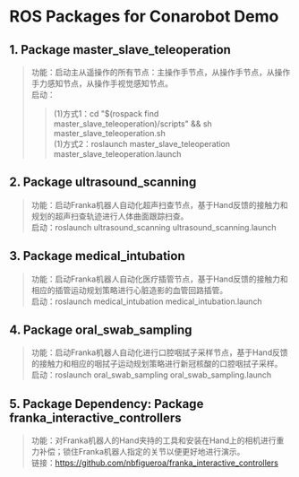 # ROS Packages for Conarobot Demo

## 1. Package master_slave_teleoperation

> 功能：启动主从遥操作的所有节点：主操作手节点，从操作手节点，从操作手力感知节点，从操作手视觉感知节点。<br>
> 启动：
>> (1)方式1：cd "$(rospack find master_slave_teleoperation)/scripts" && sh master_slave_teleoperation.sh <br>
>> (1)方式2：roslaunch master_slave_teleoperation master_slave_teleoperation.launch

## 2. Package ultrasound_scanning

> 功能：启动Franka机器人自动化超声扫查节点，基于Hand反馈的接触力和规划的超声扫查轨迹进行人体曲面跟踪扫查。<br>
> 启动：roslaunch ultrasound_scanning ultrasound_scanning.launch

## 3. Package medical_intubation

> 功能：启动Franka机器人自动化医疗插管节点，基于Hand反馈的接触力和相应的插管运动规划策略进行心脏造影的血管回路插管。<br>
> 启动：roslaunch medical_intubation medical_intubation.launch

## 4. Package oral_swab_sampling

> 功能：启动Franka机器人自动化进行口腔咽拭子采样节点，基于Hand反馈的接触力和相应的咽拭子运动规划策略进行新冠核酸的口腔咽拭子采样。<br>
> 启动：roslaunch oral_swab_sampling oral_swab_sampling.launch

## 5. Package Dependency: Package franka_interactive_controllers

> 功能：对Franka机器人的Hand夹持的工具和安装在Hand上的相机进行重力补偿；锁住Franka机器人指定的关节以便更好地进行演示。<br>
> 链接：https://github.com/nbfigueroa/franka_interactive_controllers
